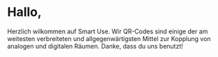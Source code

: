 # Hallo,

Herzlich wilkommen auf Smart Use. Wir QR-Codes sind einige der am weitesten verbreiteten und allgegenwärtigsten Mittel zur Kopplung von analogen und digitalen Räumen. Danke, dass du uns benutzt!
